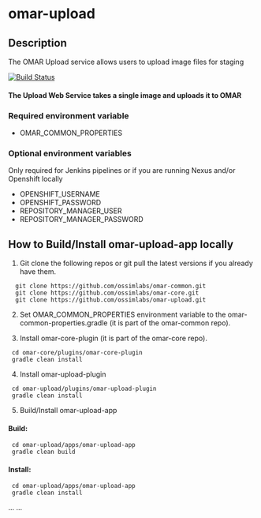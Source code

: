 # omar-upload

## Description

The OMAR Upload service allows users to upload image files for staging

[![Build Status](https://jenkins.ossim.io/buildStatus/icon?job=omar-upload-dev)]()

#### The Upload Web Service takes a single image and uploads it to OMAR

### Required environment variable
- OMAR_COMMON_PROPERTIES

### Optional environment variables
Only required for Jenkins pipelines or if you are running Nexus and/or Openshift locally

- OPENSHIFT_USERNAME
- OPENSHIFT_PASSWORD
- REPOSITORY_MANAGER_USER
- REPOSITORY_MANAGER_PASSWORD

## How to Build/Install omar-upload-app locally

1. Git clone the following repos or git pull the latest versions if you already have them.
```
  git clone https://github.com/ossimlabs/omar-common.git
  git clone https://github.com/ossimlabs/omar-core.git
  git clone https://github.com/ossimlabs/omar-upload.git
```

2. Set OMAR_COMMON_PROPERTIES environment variable to the omar-common-properties.gradle (it is part of the omar-common repo).

3. Install omar-core-plugin (it is part of the omar-core repo).
```
 cd omar-core/plugins/omar-core-plugin
 gradle clean install
```

4. Install omar-upload-plugin
```
 cd omar-upload/plugins/omar-upload-plugin
 gradle clean install
```

5. Build/Install omar-upload-app
#### Build:
```
 cd omar-upload/apps/omar-upload-app
 gradle clean build
 ```
#### Install:
```
 cd omar-upload/apps/omar-upload-app
 gradle clean install
```

...
...
